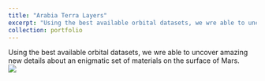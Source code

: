 ```yaml
---
title: "Arabia Terra Layers"
excerpt: "Using the best available orbital datasets, we wre able to uncover amazing new details about an enigmatic set of materials on the surface of Mars. <br/><img src='/images/4.png' width="450"/>"
collection: portfolio
---
```


Using the best available orbital datasets, we wre able to uncover amazing new details about an enigmatic set of materials on the surface of Mars. <br/><img src='/images/4.png'>
